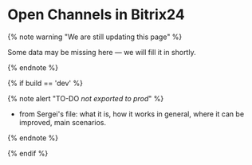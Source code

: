 # Open Channels in Bitrix24

{% note warning "We are still updating this page" %}

Some data may be missing here — we will fill it in shortly.

{% endnote %}

{% if build == 'dev' %}

{% note alert "TO-DO _not exported to prod_" %}

- from Sergei's file: what it is, how it works in general, where it can be improved, main scenarios.

{% endnote %}

{% endif %}